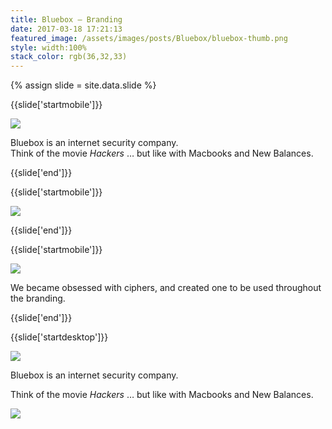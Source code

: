 ```yaml
---
title: Bluebox — Branding
date: 2017-03-18 17:21:13
featured_image: /assets/images/posts/Bluebox/bluebox-thumb.png
style: width:100%
stack_color: rgb(36,32,33)
---
```

{% assign slide = site.data.slide %}

{{slide['startmobile']}}

<div><img class='full-height' src='{{ site.url }}/assets/images/posts/Bluebox/bluebox-1-mobile.png' srcset='{{ site.url }}/assets/images/posts/Bluebox/bluebox-1-mobile.png 375w, {{ site.url }}/assets/images/posts/Bluebox/bluebox-1-mobile@2x.png 750w, {{ site.url }}/assets/images/posts/Bluebox/bluebox-1-mobile@3x.png 1125w'></div>

<p class='bg'>Bluebox is an internet security company.
<br>
Think of the movie <cite>Hackers</cite> &hellip; but like with Macbooks and New Balances.</p>

{{slide['end']}}

{{slide['startmobile']}}

<div><img class='full-height' src='{{ site.url }}/assets/images/posts/Bluebox/bluebox-2-mobile.png' srcset='{{ site.url }}/assets/images/posts/Bluebox/bluebox-2-mobile.png 375w, {{ site.url }}/assets/images/posts/Bluebox/bluebox-2-mobile@2x.png 750w, {{ site.url }}/assets/images/posts/Bluebox/bluebox-2-mobile@3x.png 1125w'></div>

{{slide['end']}}

{{slide['startmobile']}}

<div><img src='{{ site.url }}/assets/images/posts/Bluebox/bluebox-3-mobile.png' srcset='{{ site.url }}/assets/images/posts/Bluebox/bluebox-3-mobile.png 375w, {{ site.url }}/assets/images/posts/Bluebox/bluebox-3-mobile@2x.png 750w, {{ site.url }}/assets/images/posts/Bluebox/bluebox-3-mobile@3x.png 1125w'></div>

<p>We became obsessed with ciphers, and created one to be used throughout the branding.</p>

{{slide['end']}}

{{slide['startdesktop']}}

<div><img class='full-width' src='{{ site.url }}/assets/images/posts/Bluebox/bluebox-1@2x.png' srcset='{{ site.url }}/assets/images/posts/Bluebox/bluebox-1.png 1024w, {{ site.url }}/assets/images/posts/Bluebox/bluebox-1@2x.png 2048w, {{ site.url }}/assets/images/posts/Bluebox/bluebox-1@3x.png 3072w'></div>

Bluebox is an internet security company.

Think of the movie <cite>Hackers</cite> &hellip; but like with Macbooks and New Balances.

<div class='row'>

<div><img src='{{ site.url }}/assets/images/posts/Bluebox/bluebox-2@3x.png' srcset='{{ site.url }}/assets/images/posts/Bluebox/bluebox-2.png 314w, {{ site.url }}/assets/images/posts/Bluebox/bluebox-2@2x.png 628w, {{ site.url }}/assets/images/posts/Bluebox/bluebox-2@3x.png 942w'></div><!--

--><div><img src='{{ site.url }}/assets/images/posts/Bluebox/bluebox-3@3x.png' srcset='{{ site.url }}/assets/images/posts/Bluebox/bluebox-3.png 314w, {{ site.url }}/assets/images/posts/Bluebox/bluebox-3@2x.png 628w, {{ site.url }}/assets/images/posts/Bluebox/bluebox-3@3x.png 942w'></div>

</div>

<div><img src='{{ site.url }}/assets/images/posts/Bluebox/bluebox-4@3x.png' srcset='{{ site.url }}/assets/images/posts/Bluebox/bluebox-4.png 634w, {{ site.url }}/assets/images/posts/Bluebox/bluebox-4@2x.png 1268w, {{ site.url }}/assets/images/posts/Bluebox/bluebox-4@3x.png 1902w'></div>

We became obsessed with ciphers, and created one to be used throughout the branding.

{{slide['end']}}

{{slide['startmobile']}}

<div><img src='{{ site.url }}/assets/images/posts/Bluebox/bluebox-5-mobile.png' srcset='{{ site.url }}/assets/images/posts/Bluebox/bluebox-5-mobile.png 375w, {{ site.url }}/assets/images/posts/Bluebox/bluebox-5-mobile@2x.png 750w, {{ site.url }}/assets/images/posts/Bluebox/bluebox-5-mobile@3x.png 1125w'></div>

{{slide['end']}}

{{slide['startdesktop']}}

<div><img src='{{ site.url }}/assets/images/posts/Bluebox/bluebox-5@2x.png' srcset='{{ site.url }}/assets/images/posts/Bluebox/bluebox-5.png 634w, {{ site.url }}/assets/images/posts/Bluebox/bluebox-5@3x.png 1268w, {{ site.url }}/assets/images/posts/Bluebox/bluebox-5@3x.png 1902w'></div>

{{slide['end']}}

{{slide['start']}}

The type for the logo was altered to feel more geometric to feel at home with the cipher elements.

{{slide['end']}}

{{slide['startmobile']}}

<div><img class='full-height' src='{{ site.url }}/assets/images/posts/Bluebox/bluebox-6-mobile.png' srcset='{{ site.url }}/assets/images/posts/Bluebox/bluebox-6-mobile.png 375w, {{ site.url }}/assets/images/posts/Bluebox/bluebox-6-mobile@2x.png 750w, {{ site.url }}/assets/images/posts/Bluebox/bluebox-6-mobile@3x.png 1125w'></div>

{{slide['end']}}

{{slide['startdesktop']}}

<div><img src='{{ site.url }}/assets/images/posts/Bluebox/bluebox-6@2x.png' srcset='{{ site.url }}/assets/images/posts/Bluebox/bluebox-6.png 634w, {{ site.url }}/assets/images/posts/Bluebox/bluebox-6@2x.png 1268w'></div>

{{slide['end']}}